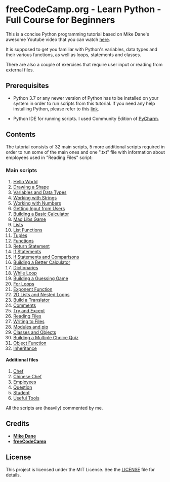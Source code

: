 # freeCodeCamp.org - Learn Python - Full Course for Beginners

This is a concise Python programming tutorial based on Mike Dane's awesome Youtube video that you can watch [here](https://www.youtube.com/watch?v=rfscVS0vtbw&vl=).

It is supposed to get you familiar with Python's variables, data types and their various functions, as well as loops, statements and classes. 

There are also a couple of exercises that require user input or reading from external files.

## Prerequisites

* Python 3.7 or any newer version of Python has to be installed on your system in order to run scripts from this tutorial. If you need any help installing Python, please refer to this [link](https://realpython.com/installing-python/).

* Python IDE for running scripts. I used Community Edition of [PyCharm](https://www.jetbrains.com/pycharm/).

## Contents

The tutorial consists of 32 main scripts, 5 more additional scripts required in order to run some of the main ones and one ".txt" file with information about employees used in "Reading Files" script:

### Main scripts

1. [Hello World](./01_-_hello_world.py)
2. [Drawing a Shape](./02_-_drawing_a_shape.py)
3. [Variables and Data Types](./03_-_variables_and_data_types.py)
4. [Working with Strings](./04_-_working_with_strings.py)
5. [Working with Numbers](./05_-_working_with_numbers.py)
6. [Getting Input from Users](./06_-_getting_input_from_users.py)
7. [Building a Basic Calculator](./07_-_building_a_basic_calculator.py)
8. [Mad Libs Game](./08_-_mad_libs_game.py)
9. [Lists](./09_-_lists.py)
10. [List Functions](./10_-_list_functions.py)
11. [Tuples](./11_-_tuples.py)
12. [Functions](./12_-_functions.py)
13. [Return Statement](./13_-_return_statement.py)
14. [If Statements](./14_-_if_statements.py)
15. [If Statements and Comparisons](./15_-_if_statements_and_comparisons.py)
16. [Building a Better Calculator](./16_-_building_a_better_calculator.py)
17. [Dictionaries](./17_-_dictionaries.py)
18. [While Loop](./18_-_while_loop.py)
19. [Building a Guessing Game](./19_-_building_a_guessing_game.py)
20. [For Loops](./20_-_for_loops.py)
21. [Exponent Function](./21_-_exponent_function.py)
22. [2D Lists and Nested Loops](./22_-_2d_lists_and_nested_loops.py)
23. [Build a Translator](./23_-_build_a_translator.py)
24. [Comments](./24_-_comments.py)
25. [Try and Except](./25_-_try_and_except.py)
26. [Reading Files](./26_-_reading_files.py)
27. [Writing to Files](./27_-_writing_to_files.py)
28. [Modules and pip](./28_-_modules_and_pip.py)
29. [Classes and Objects](./29_-_classes_and_objects.py)
30. [Building a Multiple Choice Quiz](./30_-_building_a_multiple_choice_quiz.py)
31. [Object Function](./31_-_object_functions.py)
32. [Inheritance](./32_-_inheritance.py)

#### Additional files

1. [Chef](./chef.py)
2. [Chinese Chef](./chinese_chef.py)
3. [Employees](./employees.txt)
4. [Question](./question.py)
5. [Student](./student.py)
6. [Useful Tools](./useful_tools.py)

All the scripts are (heavily) commented by me.

## Credits

* [**Mike Dane**](https://www.mikedane.com/)
* [**freeCodeCamp**](https://www.freecodecamp.org/)

## License

This project is licensed under the MIT License. See the [LICENSE](./LICENSE.md) file for details.
